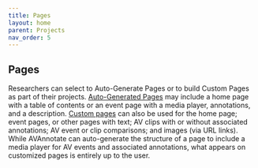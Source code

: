 ```yaml
---
title: Pages
layout: home
parent: Projects
nav_order: 5
---
```

## Pages

Researchers can select to Auto-Generate Pages or to build Custom Pages as part of their projects. [Auto-Generated Pages](https://avannotate.github.io/documentation/pages/auto/) may include a home page with a table of contents or an event page with a media player, annotations, and a description. [Custom pages](https://avannotate.github.io/documentation/pages/custom) can also be used for the home page; event pages, or other pages with text; AV clips with or without associated annotations; AV event or clip comparisons; and images (via URL links). While AVAnnotate can auto-generate the structure of a page to include a media player for AV events and associated annotations, what appears on customized pages is entirely up to the user.
